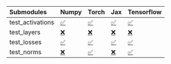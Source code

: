 | Submodules       | Numpy                                                                                                                           | Torch                                                                                                                           | Jax                                                                                                                             | Tensorflow                                                                                                                      |
|:-----------------|:--------------------------------------------------------------------------------------------------------------------------------|:--------------------------------------------------------------------------------------------------------------------------------|:--------------------------------------------------------------------------------------------------------------------------------|:--------------------------------------------------------------------------------------------------------------------------------|
| test_activations | <a href="https://github.com/unifyai/ivy/runs/7960712461?check_suite_focus=true" rel="noopener noreferrer" target="_blank">✅</a> | <a href="https://github.com/unifyai/ivy/runs/7960712886?check_suite_focus=true" rel="noopener noreferrer" target="_blank">✅</a> | <a href="https://github.com/unifyai/ivy/runs/7960713375?check_suite_focus=true" rel="noopener noreferrer" target="_blank">✅</a> | <a href="https://github.com/unifyai/ivy/runs/7960713834?check_suite_focus=true" rel="noopener noreferrer" target="_blank">✅</a> |
| test_layers      | <a href="https://github.com/unifyai/ivy/runs/7960712540?check_suite_focus=true" rel="noopener noreferrer" target="_blank">❌</a> | <a href="https://github.com/unifyai/ivy/runs/7960713060?check_suite_focus=true" rel="noopener noreferrer" target="_blank">❌</a> | <a href="https://github.com/unifyai/ivy/runs/7960713477?check_suite_focus=true" rel="noopener noreferrer" target="_blank">❌</a> | <a href="https://github.com/unifyai/ivy/runs/7960714056?check_suite_focus=true" rel="noopener noreferrer" target="_blank">❌</a> |
| test_losses      | <a href="https://github.com/unifyai/ivy/runs/7960712678?check_suite_focus=true" rel="noopener noreferrer" target="_blank">✅</a> | <a href="https://github.com/unifyai/ivy/runs/7960713134?check_suite_focus=true" rel="noopener noreferrer" target="_blank">✅</a> | <a href="https://github.com/unifyai/ivy/runs/7960713588?check_suite_focus=true" rel="noopener noreferrer" target="_blank">✅</a> | <a href="https://github.com/unifyai/ivy/runs/7960714209?check_suite_focus=true" rel="noopener noreferrer" target="_blank">✅</a> |
| test_norms       | <a href="https://github.com/unifyai/ivy/runs/7960712772?check_suite_focus=true" rel="noopener noreferrer" target="_blank">❌</a> | <a href="https://github.com/unifyai/ivy/runs/7960713242?check_suite_focus=true" rel="noopener noreferrer" target="_blank">✅</a> | <a href="https://github.com/unifyai/ivy/runs/7960713692?check_suite_focus=true" rel="noopener noreferrer" target="_blank">❌</a> | <a href="https://github.com/unifyai/ivy/runs/7960714341?check_suite_focus=true" rel="noopener noreferrer" target="_blank">✅</a> |
